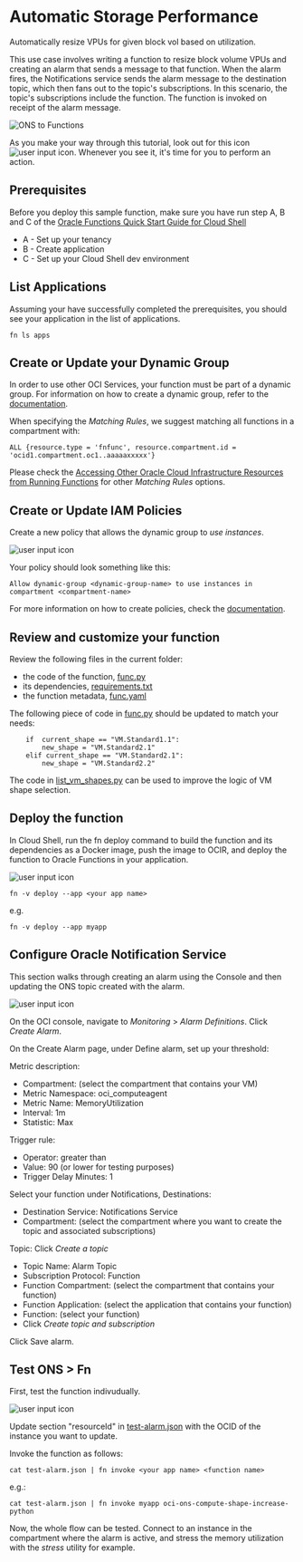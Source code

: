 # Automatic Storage Performance
Automatically resize VPUs for given block vol based on utilization.

This use case involves writing a function to resize block volume VPUs and creating an alarm that sends a message to that function. When the alarm fires, the Notifications service sends the alarm message to the destination topic, which then fans out to the topic's subscriptions. In this scenario, the topic's subscriptions include the function. The function is invoked on receipt of the alarm message.

![ONS to Functions](<insert image here from blog>)

As you make your way through this tutorial, look out for this icon ![user input icon](./images/userinput.png).
Whenever you see it, it's time for you to perform an action.


## Prerequisites
Before you deploy this sample function, make sure you have run step A, B and C of the [Oracle Functions Quick Start Guide for Cloud Shell](https://www.oracle.com/webfolder/technetwork/tutorials/infographics/oci_functions_cloudshell_quickview/functions_quickview_top/functions_quickview/index.html)
* A - Set up your tenancy
* B - Create application
* C - Set up your Cloud Shell dev environment


## List Applications 
Assuming your have successfully completed the prerequisites, you should see your 
application in the list of applications.
```
fn ls apps
```


## Create or Update your Dynamic Group
In order to use other OCI Services, your function must be part of a dynamic group. For information on how to create a dynamic group, refer to the [documentation](https://docs.cloud.oracle.com/iaas/Content/Identity/Tasks/managingdynamicgroups.htm#To).

When specifying the *Matching Rules*, we suggest matching all functions in a compartment with:
```
ALL {resource.type = 'fnfunc', resource.compartment.id = 'ocid1.compartment.oc1..aaaaaxxxxx'}
```
Please check the [Accessing Other Oracle Cloud Infrastructure Resources from Running Functions](https://docs.cloud.oracle.com/en-us/iaas/Content/Functions/Tasks/functionsaccessingociresources.htm) for other *Matching Rules* options.


## Create or Update IAM Policies
Create a new policy that allows the dynamic group to *use instances*.

![user input icon](./images/userinput.png)

Your policy should look something like this:
```
Allow dynamic-group <dynamic-group-name> to use instances in compartment <compartment-name>
```
For more information on how to create policies, check the [documentation](https://docs.cloud.oracle.com/iaas/Content/Identity/Concepts/policysyntax.htm).


## Review and customize your function
Review the following files in the current folder:
* the code of the function, [func.py](./func.py)
* its dependencies, [requirements.txt](./requirements.txt)
* the function metadata, [func.yaml](./func.yaml)

The following piece of code in [func.py](./func.py) should be updated to match your needs:
```
    if  current_shape == "VM.Standard1.1":
        new_shape = "VM.Standard2.1"
    elif current_shape == "VM.Standard2.1":
        new_shape = "VM.Standard2.2"
```

The code in [list_vm_shapes.py](./list_vm_shapes.py) can be used to improve the logic of VM shape selection.


## Deploy the function
In Cloud Shell, run the fn deploy command to build the function and its dependencies as a Docker image,
push the image to OCIR, and deploy the function to Oracle Functions in your application.

![user input icon](./images/userinput.png)
```
fn -v deploy --app <your app name>
```
e.g.
```
fn -v deploy --app myapp
```


## Configure Oracle Notification Service
This section walks through creating an alarm using the Console and then updating the ONS topic created with the alarm.

![user input icon](./images/userinput.png)

On the OCI console, navigate to *Monitoring* > *Alarm Definitions*. Click *Create Alarm*.

On the Create Alarm page, under Define alarm, set up your threshold: 

Metric description: 
* Compartment: (select the compartment that contains your VM)
* Metric Namespace: oci_computeagent
* Metric Name: MemoryUtilization
* Interval: 1m
* Statistic: Max 

Trigger rule:
* Operator: greater than
* Value: 90  (or lower for testing purposes)
* Trigger Delay Minutes: 1

Select your function under Notifications, Destinations:
* Destination Service: Notifications Service
* Compartment: (select the compartment where you want to create the topic and associated subscriptions)

Topic: Click *Create a topic*
* Topic Name: Alarm Topic
* Subscription Protocol: Function
* Function Compartment: (select the compartment that contains your function)
* Function Application: (select the application that contains your function)
* Function: (select your function)
* Click *Create topic and subscription*

Click Save alarm.


## Test ONS > Fn
First, test the function indivudually.

![user input icon](./images/userinput.png)

Update section "resourceId" in [test-alarm.json](./test-alarm.json) with the OCID of the instance you want to update.

Invoke the function as follows:
```
cat test-alarm.json | fn invoke <your app name> <function name>
```
e.g.:
```
cat test-alarm.json | fn invoke myapp oci-ons-compute-shape-increase-python
```

Now, the whole flow can be tested. Connect to an instance in the compartment where the alarm is active, and stress the memory utilization with the *stress* utility for example.
